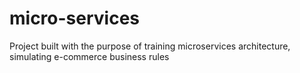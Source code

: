 # micro-services
Project built with the purpose of training microservices architecture, simulating e-commerce business rules
